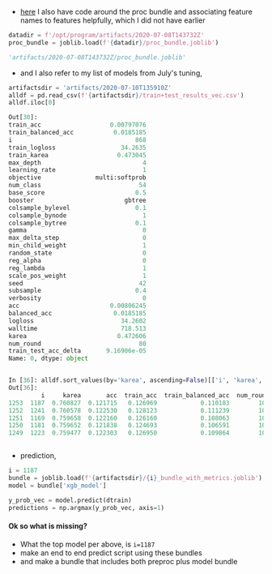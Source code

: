 

* [here](https://github.com/namoopsoo/learn-citibike/blob/2020-revisit/notes/2020-07-26-feature-importances.md) I also have code around the proc bundle and associating feature names to features helpfully, which I did not have earlier

```python
datadir = f'/opt/program/artifacts/2020-07-08T143732Z'
proc_bundle = joblib.load(f'{datadir}/proc_bundle.joblib')

'artifacts/2020-07-08T143732Z/proc_bundle.joblib'
```
* and I also refer to my list of models from July's tuning,

```python
artifactsdir = 'artifacts/2020-07-10T135910Z'
alldf = pd.read_csv(f'{artifactsdir}/train+test_results_vec.csv')
alldf.iloc[0]

Out[30]:
train_acc                   0.00797076
train_balanced_acc           0.0185185
i                                  868
train_logloss                  34.2635
train_karea                   0.473045
max_depth                            4
learning_rate                        1
objective               multi:softprob
num_class                           54
base_score                         0.5
booster                         gbtree
colsample_bylevel                  0.1
colsample_bynode                     1
colsample_bytree                   0.1
gamma                                0
max_delta_step                       0
min_child_weight                     1
random_state                         0
reg_alpha                            0
reg_lambda                           1
scale_pos_weight                     1
seed                                42
subsample                          0.4
verbosity                            0
acc                         0.00806245
balanced_acc                 0.0185185
logloss                        34.2602
walltime                       718.513
karea                         0.472606
num_round                           80
train_test_acc_delta       9.16906e-05
Name: 0, dtype: object


In [36]: alldf.sort_values(by='karea', ascending=False)[['i', 'karea', 'acc', 'train_acc', 'train_balanced_acc', 'num_round']].iloc[:5]                                                                                            
Out[36]:
         i     karea       acc  train_acc  train_balanced_acc  num_round
1253  1187  0.760827  0.121715   0.126969            0.110183        100
1252  1241  0.760578  0.122530   0.128123            0.111239        100
1251  1169  0.759658  0.122160   0.126160            0.108063        100
1250  1181  0.759652  0.121838   0.124693            0.106591        100
1249  1223  0.759477  0.122303   0.126950            0.109864        100



```
* prediction,
```python
i = 1187
bundle = joblib.load(f'{artifactsdir}/{i}_bundle_with_metrics.joblib')
model = bundle['xgb_model']

y_prob_vec = model.predict(dtrain)
predictions = np.argmax(y_prob_vec, axis=1)


```

#### Ok so what is missing?
* What the top model per above, is `i=1187`
* make an end to end predict script using these bundles
* and make a bundle that includes both preproc plus model bundle
